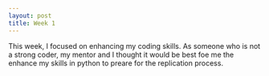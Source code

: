 ```yaml
---
layout: post
title: Week 1
---
```


This week, I focused on enhancing my coding skills. As someone who is not a strong coder, my mentor and I thought it would be best foe me the enhance my skills in python to preare for the replication process.
